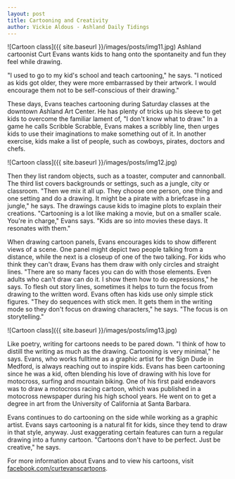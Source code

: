 ```yaml
---
layout: post
title: Cartooning and Creativity
author: Vickie Aldous - Ashland Daily Tidings
---
```


![Cartoon class]({{ site.baseurl }}/images/posts/img11.jpg)
Ashland cartoonist Curt Evans wants kids to hang onto the spontaneity and fun they feel while drawing. 

"I used to go to my kid's school and teach cartooning," he says. "I noticed as kids got older, they were more embarrassed by their artwork. I would encourage them not to be self-conscious of their drawing."

These days, Evans teaches cartooning during Saturday classes at the downtown Ashland Art Center. He has plenty of tricks up his sleeve to get kids to overcome the familiar lament of, "I don't know what to draw." In a game he calls Scribble Scrabble, Evans makes a scribbly line, then urges kids to use their imaginations to make something out of it. In another exercise, kids make a list of people, such as cowboys, pirates, doctors and chefs.

![Cartoon class]({{ site.baseurl }}/images/posts/img12.jpg)

Then they list random objects, such as a toaster, computer and cannonball. The third list covers backgrounds or settings, such as a jungle, city or classroom. "Then we mix it all up. They choose one person, one thing and one setting and do a drawing. It might be a pirate with a briefcase in a jungle," he says. The drawings cause kids to imagine plots to explain their creations. "Cartooning is a lot like making a movie, but on a smaller scale. You're in charge," Evans says. "Kids are so into movies these days. It resonates with them."

When drawing cartoon panels, Evans encourages kids to show different views of a scene. One panel might depict two people talking from a distance, while the next is a closeup of one of the two talking. For kids who think they can't draw, Evans has them draw with only circles and straight lines.
"There are so many faces you can do with those elements. Even adults who can't draw can do it. I show them how to do expressions," he says.
To flesh out story lines, sometimes it helps to turn the focus from drawing to the written word. Evans often has kids use only simple stick figures.
"They do sequences with stick men. It gets them in the writing mode so they don't focus on drawing characters," he says. "The focus is on storytelling."

![Cartoon class]({{ site.baseurl }}/images/posts/img13.jpg)

Like poetry, writing for cartoons needs to be pared down. "I think of how to distill the writing as much as the drawing. Cartooning is very minimal," he says. Evans, who works fulltime as a graphic artist for the Sign Dude in Medford, is always reaching out to inspire kids.
Evans has been cartooning since he was a kid, often blending his love of drawing with his love for motocross, surfing and mountain biking.
One of his first paid endeavors was to draw a motocross racing cartoon, which was published in a motocross newspaper during his high school years. He went on to get a degree in art from the University of California at Santa Barbara.

Evans continues to do cartooning on the side while working as a graphic artist. Evans says cartooning is a natural fit for kids, since they tend to draw in that style, anyway. Just exaggerating certain features can turn a regular drawing into a funny cartoon. "Cartoons don't have to be perfect. Just be creative," he says.

For more information about Evans and to view his cartoons, visit [facebook.com/curtevanscartoons](https://www.facebook.com/curtevanscartoons).